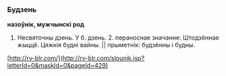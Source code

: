 ### Будзень
**назоўнік, мужчынскі род**

1. Несвяточны дзень. У б. дзень. 2. пераноснае значэнне: Штодзённае жыццё. Цяжкія будні вайны. || прыметнік: будзённы і будны.

<a rel="author">[http://rv-blr.com/](http://rv-blr.com/slounik.jsp?letterId=0&maskId=0&pageId=429)</a>
